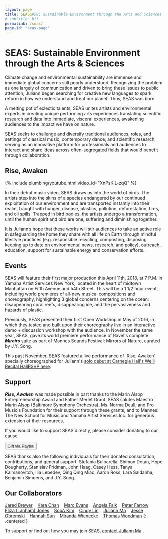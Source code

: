 ```yaml
---
layout: page
title: SEAS&#58; Sustainable Environment through the Arts and Sciences
# subtitle: hi!
permalink: /seas/
page-id: "seas-page"
---
```


SEAS: Sustainable Environment through the Arts & Sciences
===========================================================

Climate change and environmental sustainability are immense and immediate global concerns still poorly understood. Recognizing the problem as one largely of communication and driven to bring these issues to public attention, Juliann began searching for creative new languages to spark reform in how we understand and treat our planet. Thus, SEAS was born.

A melting pot of eclectic talents, SEAS unites artists and environmental experts in creating unique performing arts experiences translating scientific research and data into immediate, visceral experiences, awakening audiences to the impact we have on nature.

SEAS seeks to challenge and diversify traditional audiences, roles, and settings of classical music, contemporary dance, and scientific research, serving as an innovative platform for professionals and audiences to interact and share ideas across often-segregated fields that would benefit through collaboration.

## Rise, Awaken

{% include plumbing/youtube.html video_id="XnPsKIL-zqQ" %}

In their debut music video, SEAS draws us into the world of birds. The artists step into the skins of a species endangered by our continued exploitation of our environment and are transported instantly into their realm, fraught with hunger, disease, plastics, pollution, deforestation, fires, and oil spills. Trapped in bird bodies, the artists undergo a transformation, until the human spirit and bird are one, suffering and diminishing together.

It is Juliann’s hope that these works will stir audiences to take an active role in safeguarding the home they share with all life on Earth through mindful lifestyle practices (e.g. responsible recycling, composting, disposing, keeping up to date on environmental news, research, and policy), outreach, education, support for sustainable energy and conservation efforts.


## Events

SEAS will feature their first major production this April 11th, 2018, at 7 P.M. in Yamaha Artist Services New York, located in the heart of midtown Manhattan on Fifth Avenue and 54th Street. This will be a 1 1/2 hour event, including world premieres of all-new musical compositions and choreography, highlighting 3 global concerns centering on the ocean: disappearing coral reefs, disappearing ice, and the pervasiveness and hazards of plastic.

Previously, SEAS presented their first Open Workshop in May of 2016, in which they tested and built upon their choreography live in an interactive demo + discussion workshop with the audience. In November the same year, SEAS, gave its world premiere performance of Ravel's complete ***Miroirs*** suite as part of Mannes Sounds Festival: Mirrors of Nature, curated by J.Y. Song.

This past November, SEAS featured a live performance of 'Rise, Awaken' specially choreographed for Juliann's [solo debut at Carnegie Hall's Weill Recital Hall](/concerts-gatherings/)[RSVP here](https://www.carnegiehall.org/SiteCode/Purchase/SeatSelectionPerformance.aspx?startWorkflow=true&quickBuy=false&quantity=1&eventId=31030).

## Support

***Rise, Awaken*** was made possible in part thanks to the Marin Alsop Entrepreneurship Award and Father Merlet Grant. SEAS salutes Maestro Marin Alsop (Baltimore Symphony Orchestra), Ms. Norma Deull, and Pro Musicis Foundation for their support through these grants, and to Mannes: The New School for Music and Yamaha Artist Services Inc. for generous extension of their resources.

If you would like to support SEAS directly, please consider donating to our cause.
<div class="centered"><button data-iframe="false"><a href="https://www.paypal.me/juliannma">Gift via Paypal</a></button></div>

SEAS thanks also the following individuals for their donated consultation, contributions, and general support: Stefania Bulbarella, Shimon Dotan, Hope Dougherty, Stanislav Fridman, John Haag, Casey Hess, Tanya Kalmanovitch, Ilia Lebedev, Qing Qing Miao, Aaron Ross, Lara Saldanha, Benjamin Simoens, and J.Y. Song.

## Our Collaborators

<a href="http://fischer.atmos.colostate.edu/index.php">Jared Brewer</a>             &nbsp;&nbsp;
<a href="http://www.karachandance.com/">Kara Chan</a>                  &nbsp;&nbsp;
<a href="http://marcevansmusic.com/">Marc Evans</a>                  &nbsp;&nbsp;
<a href="http://limon.org/dance-company/dancers/">Angela Falk</a>                  &nbsp;&nbsp;
<a href="https://www.youtube.com/watch?v=WEBMl847GVo">Peter Farrow</a>              &nbsp;&nbsp;
<a href="http://wasatchcontemporary.com/?page_id=16">Eliza (Lanham) Jones</a>     &nbsp;&nbsp;
<a href=" https://sooakim.com/">SooA Kim</a>                  &nbsp;&nbsp;
<a href=" https://hsindylin.com/">Cindy Lin</a>                  &nbsp;&nbsp;
<a href=" https://juliannma.com/">Juliann Ma</a>               &nbsp;&nbsp;
<a href=" https://jesseobremski.com/">Jesse Obremski</a>           &nbsp;&nbsp;
<a href=" http://hannahsun.com/">Hannah Sun</a>               &nbsp;&nbsp;
<a href="https://www.youtube.com/watch?v=QQFJMgqY_Ug">Miranda Wienecke</a> &nbsp;&nbsp;
<a href=" https://www.generosity.com/fundraising/thomas-europe-tour">Thomas Woodman</a>
{: .centered }

To support or find out how you may join SEAS, [contact Juliann Ma](/#contact) .

<!--
This is some plumbing to get the video working.
-->

<script>lightGallery(document.getElementById('seas-page'), {selector: '.embed-container-gallery', iframeMaxWidth: "80%", download: false, subHtmlSelectorRelative: true, controls: false, keyPress: false, counter: false});</script>
